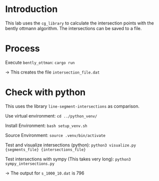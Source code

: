 # Introduction

This lab uses the `cg_library` to calculate the intersection points with the bently ottmann algorithm.
The intersections can be saved to a file.

# Process

Execute `bently_ottman`:
`cargo run`

-> This creates the file `intersection_file.dat`

# Check with python

This uses the library `line-segment-intersections` as comparison.

Use virtual environment:
`cd ../python_venv/`

Install Environment:
`bash setup_venv.sh`

Source Environment:
`source .venv/bin/activate`

Test and visualize intersections (python):
`python3 visualize.py {segments_file} {intersections_file}`

Test intersections with sympy (This takes very long):
`python3 sympy_intersections.py`

-> The output for `s_1000_10.dat` is $796$

